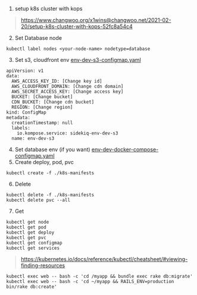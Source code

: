 1. setup k8s cluster with kops
> https://www.changwoo.org/x1wins@changwoo.net/2021-02-20/setup-k8s-cluster-with-kops-52fc8a54c4
2. Set Database node
```
kubectl label nodes <your-node-name> nodetype=database
```
3. Set s3, cloudfront env
[env-dev-s3-configmap.yaml](/k8s-manifests/env-dev-s3-configmap.yaml)
```
apiVersion: v1
data:
  AWS_ACCESS_KEY_ID: [Change key id]
  AWS_CLOUDFRONT_DOMAIN: [Change cdn domain]
  AWS_SECRET_ACCESS_KEY: [Change access key]
  BUCKET: [Change bucket]
  CDN_BUCKET: [Change cdn bucket]
  REGION: [Change region]
kind: ConfigMap
metadata:
  creationTimestamp: null
  labels:
    io.kompose.service: sidekiq-env-dev-s3
  name: env-dev-s3
```
4. Set database env (if you want)
[env-dev-docker-compose-configmap.yaml](/k8s-manifests/env-dev-docker-compose-configmap.yaml)
5. Create deploy, pod, pvc 
```
kubectl create -f ./k8s-manifests
```
6. Delete
```
kubectl delete -f ./k8s-manifests
kubectl delete pvc --all
```
7. Get
```
kubectl get node
kubectl get pod
kubectl get deploy
kubectl get pvc
kubectl get configmap
kubectl get services 
```
> https://kubernetes.io/docs/reference/kubectl/cheatsheet/#viewing-finding-resources

```
kubectl exec web -- bash -c 'cd /myapp && bundle exec rake db:migrate'
kubectl exec web -- bash -c 'cd ~/myapp && RAILS_ENV=production bin/rake db:create'
```
